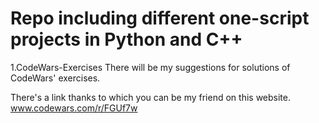 # Repo including different one-script projects in Python and C++

1.CodeWars-Exercises
There will be my suggestions for solutions of CodeWars' exercises.

There's a link thanks to which you can be my friend on this website.
www.codewars.com/r/FGUf7w

